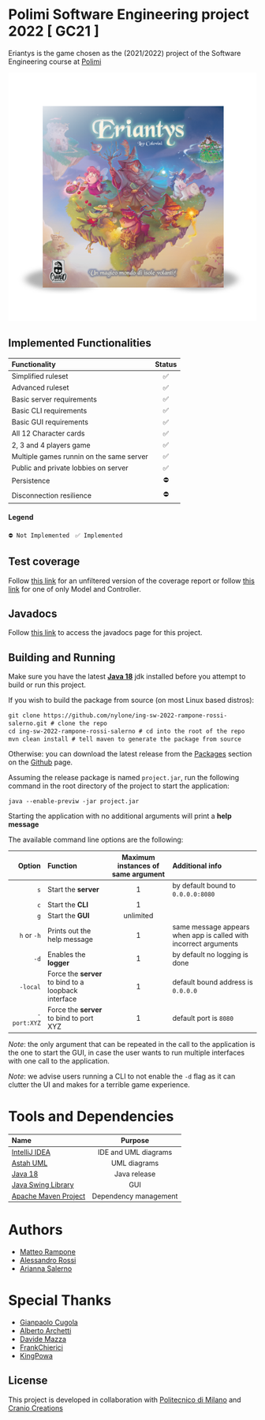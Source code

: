 # Polimi Software Engineering project 2022 [ GC21 ]

Eriantys is the game chosen as the (2021/2022) project of the Software Engineering course at
[Polimi](https://www.polimi.it)

![Icon of the game](src/main/resources/icons/IconEriantys.png)

## Implemented Functionalities

| Functionality                            | Status |
|:-----------------------------------------|:------:|
| Simplified ruleset                       |   ✅    |
| Advanced ruleset                         |   ✅    |
| Basic server requirements                |   ✅    |
| Basic CLI requirements                   |   ✅    |
| Basic GUI requirements                   |   ✅    |
| All 12 Character cards                   |   ✅    |
| 2, 3 and 4 players game                  |   ✅    |
| Multiple games runnin on the same server |   ✅    |
| Public and private lobbies on server     |   ✅    |
| Persistence                              |   ⛔    |
| Disconnection resilience                 |   ⛔    |

#### Legend

`⛔ Not Implemented` &nbsp; `✅ Implemented`

## Test coverage

Follow [this link](https://nylone.github.io/ing-sw-2022-rampone-rossi-salerno/coverage-report) for an unfiltered version
of the coverage report or follow [this link](https://nylone.github.io/ing-sw-2022-rampone-rossi-salerno/filtered-coverage-report)
for one of only Model and Controller.

## Javadocs

Follow [this link](https://nylone.github.io/ing-sw-2022-rampone-rossi-salerno/javadocs) to access the javadocs page for this project.

## Building and Running

Make sure you have the latest [**Java 18**](https://jdk.java.net/18/) jdk installed
before you attempt to build or run this project.

If you wish to build the package from source (on most Linux based distros):

```
git clone https://github.com/nylone/ing-sw-2022-rampone-rossi-salerno.git # clone the repo
cd ing-sw-2022-rampone-rossi-salerno # cd into the root of the repo
mvn clean install # tell maven to generate the package from source
```

Otherwise: you can download the latest release from the
[Packages](https://github.com/nylone?tab=packages&repo_name=ing-sw-2022-rampone-rossi-salerno) section
on the [Github](https://github.com/nylone/ing-sw-2022-rampone-rossi-salerno) page.

Assuming the release package is named `project.jar`, run the following command in the root directory of the
project to start the application:

```
java --enable-previw -jar project.jar 
```

Starting the application with no additional arguments will print a **help message**

The available command line options are the following:

|      Option | Function                                             | Maximum instances of same argument | Additional info                                                  |
|------------:|:-----------------------------------------------------|:----------------------------------:|:-----------------------------------------------------------------|
|         `s` | Start the **server**                                 |                 1                  | by default bound to `0.0.0.0:8080`                               |
|         `c` | Start the **CLI**                                    |                 1                  |                                                                  |
|         `g` | Start the **GUI**                                    |             unlimited              |                                                                  |
| `h` or `-h` | Prints out the help message                          |                 1                  | same message appears when app is called with incorrect arguments |
|        `-d` | Enables the **logger**                               |                 1                  | by default no logging is done                                    |
|    `-local` | Force the **server** to bind to a loopback interface |                 1                  | default bound address is `0.0.0.0`                               |
| `-port:XYZ` | Force the **server** to bind to port XYZ             |                 1                  | default port is `8080`                                           |

*Note*: the only argument that can be repeated in the call to the application is the one to start the GUI, in case the
user
wants to run multiple interfaces with one call to the application.

*Note*: we advise users running a CLI to not enable the `-d` flag as it can clutter the UI and makes for a terrible
game experience.

# Tools and Dependencies

| Name                                                                   |        Purpose        |
|:-----------------------------------------------------------------------|:---------------------:|
| [IntelliJ IDEA](https://www.jetbrains.com/idea/)                       | IDE and UML diagrams  |
| [Astah UML](https://astah.net/products/astah-uml/)                     |     UML diagrams      |
| [Java 18](https://jdk.java.net/18/)                                    |     Java release      |
| [Java Swing Library](https://docs.oracle.com/javase/tutorial/uiswing/) |          GUI          |
| [Apache Maven Project](https://maven.apache.org/)                      | Dependency management |

# Authors

* [Matteo Rampone](https://github.com/nylone)
* [Alessandro Rossi](https://github.com/AlexRouge)
* [Arianna Salerno](https://github.com/4ri14)

# Special Thanks

* [Gianpaolo Cugola](https://cugola.faculty.polimi.it/home.html)
* [Alberto Archetti](https://github.com/archettialberto)
* [Davide Mazza](https://github.com/davidemazza82)
* [FrankChierici](https://github.com/FrankChierici)
* [KingPowa](https://github.com/KingPowa)

## License

This project is developed in collaboration with [Politecnico di Milano](https://www.polimi.it/) and
[Cranio Creations](https://www.craniocreations.it/)